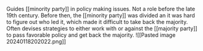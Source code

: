 Guides [[minority party]] in policy making issues.
Not a role before the late 19th century. Before then, the [[minority party]] was divided an it was hard to figure out who led it, which made it difficult to take back the majority.
Often devises strategies to either work with or against the [[majority party]] to pass favorable policy and get back the majority.
![[Pasted image 20240118202022.png]]